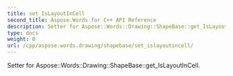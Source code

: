 ```yaml
---
title: set_IsLayoutInCell
second_title: Aspose.Words for C++ API Reference
description: Setter for Aspose::Words::Drawing::ShapeBase::get_IsLayoutInCell. 
type: docs
weight: 0
url: /cpp/aspose.words.drawing/shapebase/set_islayoutincell/
---
```


Setter for Aspose::Words::Drawing::ShapeBase::get_IsLayoutInCell. 

